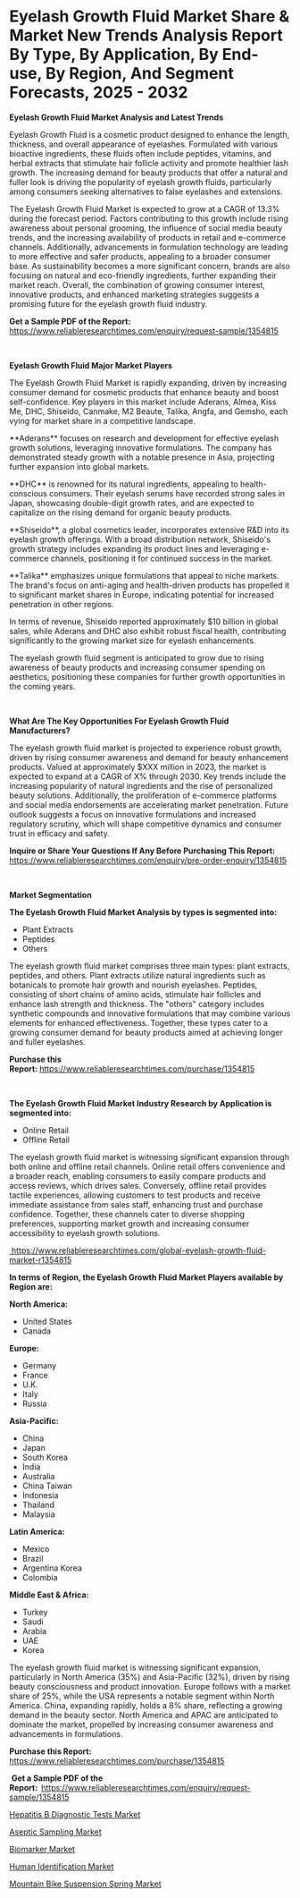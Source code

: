 <p><h1>Eyelash Growth Fluid Market Share & Market New Trends Analysis Report By Type, By Application, By End-use, By Region, And Segment Forecasts, 2025 - 2032</h1></p><p><strong>Eyelash Growth Fluid Market Analysis and Latest Trends</strong></p>
<p><p>Eyelash Growth Fluid is a cosmetic product designed to enhance the length, thickness, and overall appearance of eyelashes. Formulated with various bioactive ingredients, these fluids often include peptides, vitamins, and herbal extracts that stimulate hair follicle activity and promote healthier lash growth. The increasing demand for beauty products that offer a natural and fuller look is driving the popularity of eyelash growth fluids, particularly among consumers seeking alternatives to false eyelashes and extensions.</p><p>The Eyelash Growth Fluid Market is expected to grow at a CAGR of 13.3% during the forecast period. Factors contributing to this growth include rising awareness about personal grooming, the influence of social media beauty trends, and the increasing availability of products in retail and e-commerce channels. Additionally, advancements in formulation technology are leading to more effective and safer products, appealing to a broader consumer base. As sustainability becomes a more significant concern, brands are also focusing on natural and eco-friendly ingredients, further expanding their market reach. Overall, the combination of growing consumer interest, innovative products, and enhanced marketing strategies suggests a promising future for the eyelash growth fluid industry.</p></p>
<p><strong>Get a Sample PDF of the Report:&nbsp;</strong> <a href="https://www.reliableresearchtimes.com/enquiry/request-sample/1354815?utm_campaign=3522&utm_medium=2&utm_source=Github&utm_content=ia&utm_term=05042025&utm_id=eyelash-growth-fluid">https://www.reliableresearchtimes.com/enquiry/request-sample/1354815</a></p>
<p>&nbsp;</p>
<p><strong>Eyelash Growth Fluid Major Market Players</strong></p>
<p><p>The Eyelash Growth Fluid Market is rapidly expanding, driven by increasing consumer demand for cosmetic products that enhance beauty and boost self-confidence. Key players in this market include Aderans, Almea, Kiss Me, DHC, Shiseido, Canmake, M2 Beaute, Talika, Angfa, and Gemsho, each vying for market share in a competitive landscape.</p><p>**Aderans** focuses on research and development for effective eyelash growth solutions, leveraging innovative formulations. The company has demonstrated steady growth with a notable presence in Asia, projecting further expansion into global markets.</p><p>**DHC** is renowned for its natural ingredients, appealing to health-conscious consumers. Their eyelash serums have recorded strong sales in Japan, showcasing double-digit growth rates, and are expected to capitalize on the rising demand for organic beauty products.</p><p>**Shiseido**, a global cosmetics leader, incorporates extensive R&D into its eyelash growth offerings. With a broad distribution network, Shiseido's growth strategy includes expanding its product lines and leveraging e-commerce channels, positioning it for continued success in the market.</p><p>**Talika** emphasizes unique formulations that appeal to niche markets. The brand's focus on anti-aging and health-driven products has propelled it to significant market shares in Europe, indicating potential for increased penetration in other regions.</p><p>In terms of revenue, Shiseido reported approximately $10 billion in global sales, while Aderans and DHC also exhibit robust fiscal health, contributing significantly to the growing market size for eyelash enhancements.</p><p>The eyelash growth fluid segment is anticipated to grow due to rising awareness of beauty products and increasing consumer spending on aesthetics, positioning these companies for further growth opportunities in the coming years.</p></p>
<p>&nbsp;</p>
<p><strong>What Are The Key Opportunities For Eyelash Growth Fluid Manufacturers?</strong></p>
<p><p>The eyelash growth fluid market is projected to experience robust growth, driven by rising consumer awareness and demand for beauty enhancement products. Valued at approximately $XXX million in 2023, the market is expected to expand at a CAGR of X% through 2030. Key trends include the increasing popularity of natural ingredients and the rise of personalized beauty solutions. Additionally, the proliferation of e-commerce platforms and social media endorsements are accelerating market penetration. Future outlook suggests a focus on innovative formulations and increased regulatory scrutiny, which will shape competitive dynamics and consumer trust in efficacy and safety.</p></p>
<p><strong>Inquire or Share Your Questions If Any Before Purchasing This Report:</strong> <a href="https://www.reliableresearchtimes.com/enquiry/pre-order-enquiry/1354815?utm_campaign=3522&utm_medium=2&utm_source=Github&utm_content=ia&utm_term=05042025&utm_id=eyelash-growth-fluid">https://www.reliableresearchtimes.com/enquiry/pre-order-enquiry/1354815</a></p>
<p>&nbsp;</p>
<p><strong>Market Segmentation</strong></p>
<p><strong>The Eyelash Growth Fluid Market Analysis by types is segmented into:</strong></p>
<p><ul><li>Plant Extracts</li><li>Peptides</li><li>Others</li></ul></p>
<p><p>The eyelash growth fluid market comprises three main types: plant extracts, peptides, and others. Plant extracts utilize natural ingredients such as botanicals to promote hair growth and nourish eyelashes. Peptides, consisting of short chains of amino acids, stimulate hair follicles and enhance lash strength and thickness. The "others" category includes synthetic compounds and innovative formulations that may combine various elements for enhanced effectiveness. Together, these types cater to a growing consumer demand for beauty products aimed at achieving longer and fuller eyelashes.</p></p>
<p><strong>Purchase this Report:&nbsp;</strong><a href="https://www.reliableresearchtimes.com/purchase/1354815?utm_campaign=3522&utm_medium=2&utm_source=Github&utm_content=ia&utm_term=05042025&utm_id=eyelash-growth-fluid">https://www.reliableresearchtimes.com/purchase/1354815</a></p>
<p>&nbsp;</p>
<p><strong>The Eyelash Growth Fluid Market Industry Research by Application is segmented into:</strong></p>
<p><ul><li>Online Retail</li><li>Offline Retail</li></ul></p>
<p><p>The eyelash growth fluid market is witnessing significant expansion through both online and offline retail channels. Online retail offers convenience and a broader reach, enabling consumers to easily compare products and access reviews, which drives sales. Conversely, offline retail provides tactile experiences, allowing customers to test products and receive immediate assistance from sales staff, enhancing trust and purchase confidence. Together, these channels cater to diverse shopping preferences, supporting market growth and increasing consumer accessibility to eyelash growth solutions.</p></p>
<p><a href="https://www.reliableresearchtimes.com/global-eyelash-growth-fluid-market-r1354815?utm_campaign=3522&utm_medium=2&utm_source=Github&utm_content=ia&utm_term=05042025&utm_id=eyelash-growth-fluid">&nbsp;https://www.reliableresearchtimes.com/global-eyelash-growth-fluid-market-r1354815</a></p>
<p><strong>In terms of Region, the Eyelash Growth Fluid Market Players available by Region are:</strong></p>
<p>
    <p> <strong> North America: </strong>
        <ul>
            <li>United States</li>
            <li>Canada</li>
        </ul>
        </p> 
    <p> <strong> Europe: </strong>
        <ul>
            <li>Germany</li>
            <li>France</li>
            <li>U.K.</li>
            <li>Italy</li>
            <li>Russia</li>
        </ul>
        </p> 
    <p> <strong> Asia-Pacific: </strong>
        <ul>
            <li>China</li>
            <li>Japan</li>
            <li>South Korea</li>
            <li>India</li>
            <li>Australia</li>
            <li>China Taiwan</li>
            <li>Indonesia</li>
            <li>Thailand</li>
            <li>Malaysia</li>
        </ul>
        </p> 
    <p> <strong> Latin America: </strong>
        <ul>
            <li>Mexico</li>
            <li>Brazil</li>
            <li>Argentina Korea</li>
            <li>Colombia</li>
        </ul>
        </p> 
    <p> <strong> Middle East & Africa: </strong>
        <ul>
            <li>Turkey</li>
            <li>Saudi</li>
            <li>Arabia</li>
            <li>UAE</li>
            <li>Korea</li>
        </ul>
    </p>
    </p>
<p><p>The eyelash growth fluid market is witnessing significant expansion, particularly in North America (35%) and Asia-Pacific (32%), driven by rising beauty consciousness and product innovation. Europe follows with a market share of 25%, while the USA represents a notable segment within North America. China, expanding rapidly, holds a 8% share, reflecting a growing demand in the beauty sector. North America and APAC are anticipated to dominate the market, propelled by increasing consumer awareness and advancements in formulations.</p></p>
<p><strong>Purchase this Report: </strong><a href="https://www.reliableresearchtimes.com/purchase/1354815?utm_campaign=3522&utm_medium=2&utm_source=Github&utm_content=ia&utm_term=05042025&utm_id=eyelash-growth-fluid">https://www.reliableresearchtimes.com/purchase/1354815</a></p>
<p>&nbsp;<strong>Get a Sample PDF of the Report:&nbsp;&nbsp;</strong><a href="https://www.reliableresearchtimes.com/enquiry/request-sample/1354815?utm_campaign=3522&utm_medium=2&utm_source=Github&utm_content=ia&utm_term=05042025&utm_id=eyelash-growth-fluid">https://www.reliableresearchtimes.com/enquiry/request-sample/1354815</a></p>
<p><strong></strong></p>
<p><p><a href="https://www.linkedin.com/pulse/hepatitis-b-diagnostic-tests-market-growth-study-offers-7olmc?utm_campaign=3522&utm_medium=2&utm_source=Github&utm_content=ia&utm_term=05042025&utm_id=eyelash-growth-fluid">Hepatitis B Diagnostic Tests Market</a></p><p><a href="https://www.linkedin.com/pulse/in-depth-aseptic-sampling-report-industry-analysis-forecasted-fg1tc?utm_campaign=3522&utm_medium=2&utm_source=Github&utm_content=ia&utm_term=05042025&utm_id=eyelash-growth-fluid">Aseptic Sampling Market</a></p><p><a href="https://www.linkedin.com/pulse/projected-growth-revenue-biomarker-market-46-cagr-from-mrjqc?utm_campaign=3522&utm_medium=2&utm_source=Github&utm_content=ia&utm_term=05042025&utm_id=eyelash-growth-fluid">Biomarker Market</a></p><p><a href="https://www.linkedin.com/pulse/human-identification-market-trends-detailed-study-its-segmentation-aspoc?utm_campaign=3522&utm_medium=2&utm_source=Github&utm_content=ia&utm_term=05042025&utm_id=eyelash-growth-fluid">Human Identification Market</a></p><p><a href="https://github.com/prantoblouin/Market-Research-Report-List-1/blob/main/mountain-bike-suspension-spring-market.md?utm_campaign=3522&utm_medium=2&utm_source=Github&utm_content=ia&utm_term=05042025&utm_id=eyelash-growth-fluid">Mountain Bike Suspension Spring Market</a></p></p>
